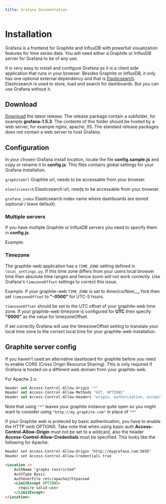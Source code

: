 ```yaml
---
title: Grafana Documentation
---
```


# Installation

Grafana is a frontend for Graphite and InfluxDB with powerfull visualization features for time series data.
You will need either a Graphite or InfluxDB server for Grafana to be of any use.

It is very easy to install and configure Grafana as it is a client side application that runs in your browser.
Besides Graphite or InfluxDB, it only has one optional external dependency and that is [Elasticsearch](http://www.elasticsearch.org/).
Elasticsearch is used to store, load and search for dashboards. But you can use Grafana without it.

## Download

[Download](/download) the latest release. The release package contain a subfolder, for example **grafana-1.5.3**. The
contents of this folder should be hosted by a web server, for example nginx, apache, IIS. The standard release
packages does not contain a web server to host Grafana.

## Configuration
In your chosen Grafana install location, locate the file **config.sample.js** and copy or rename it to **config.js**.
This files contains global settings for your Grafana installation.

`graphiteUrl`			Graphite url, needs to be accessable from your browser.

`elasticsearch`  	Elasticsearch url, needs to be accessable from your browser.

`grafana_index`		Elasticsearch index name where dashboards are stored (optional / leave default).

### Multiple servers
If you have multiple Graphite or InfluxDB servers you need to specify them in **config.js**.

Example:

### Timezone
The graphite-web application has a `TIME_ZONE` setting defined in `local_settings.py`. If this time zone differs from
your users local browser time then absolute time ranges and hence zoom will not work correctly. Use Grafana's
`timezoneOffset` settings to correct this issue.

Example. If your graphite-web `TIME_ZONE` is set to _America/New___York_ then set `timezoneOffset` to **"-0500"**
for UTC-5 hours.

`timezoneOffset` should be set to the UTC offset of your graphite-web time zone. If your
graphite-web timezone is configured for **UTC** then specify **"0000"** as the value for timezoneOffset.

If set correctly Grafana will use the timezoneOffset setting to translate your local time zone to the correct local
time for your graphite-web installation.

## Graphite server config
If you haven't used an alternative dashboard for graphite before you need to enable CORS (Cross Origin Resource Sharing).
This is only required if Grafana is hosted on a different web domain from your graphite-web.

For Apache 2.x:

```javascript
Header set Access-Control-Allow-Origin "*"
Header set Access-Control-Allow-Methods "GET, OPTIONS"
Header set Access-Control-Allow-Headers "origin, authorization, accept"
```

Note that using `"*"` leaves your graphite instance quite open so you might want to consider
using `"http://my.graphite.com"` in place of `"*"`

If your Graphite web is proteced by basic authentication, you have to enable the HTTP verb OPTIONS. Take note that
when using basic auth **Access-Control-Allow-Origin** must not be set to a wildcard, also the header
**Access-Control-Allow-Credentials** must be specified. This looks like the following for Apache:

```html
Header set Access-Control-Allow-Origin "http://mygrafana.com:5656"
Header set Access-Control-Allow-Credentials true

<Location />
    AuthName "graphs restricted"
    AuthType Basic
    AuthUserFile /etc/apache2/htpasswd
    <LimitExcept OPTIONS>
      require valid-user
    </LimitExcept>
</Location>
```
